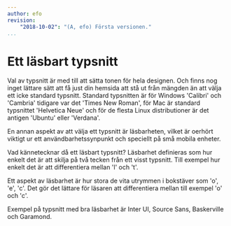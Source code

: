 ```yaml
---
author: efo
revision:
    "2018-10-02": "(A, efo) Första versionen."
...
```

Ett läsbart typsnitt
=======================

Val av typsnitt är med till att sätta tonen för hela designen. Och finns nog inget lättare sätt att få just din hemsida att stå ut från mängden än att välja ett icke standard typsnitt. Standard typsnitten är för Windows 'Calibri' och 'Cambria' tidigare var det 'Times New Roman', för Mac är standard typsnittet  'Helvetica Neue' och för de flesta Linux distributioner är det antigen 'Ubuntu' eller 'Verdana'.

En annan aspekt av att välja ett typsnitt är läsbarheten, vilket är oerhört viktigt ur ett användbarhetssynpunkt och speciellt på små mobila enheter.

Vad kännetecknar då ett läsbart typsnitt? Läsbarhet definieras som hur enkelt det är att skilja på två tecken från ett visst typsnitt. Till exempel hur enkelt det är att differentiera mellan 'l' och 't'.

Ett aspekt av läsbarhet är hur stora de vita utrymmen i bokstäver som 'o', 'e', 'c'. Det gör det lättare för läsaren att differentiera mellan till exempel 'o' och 'c'.

Exempel på typsnitt med bra läsbarhet är Inter UI, Source Sans, Baskerville och Garamond.
